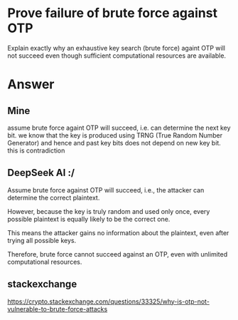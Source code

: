 # Prove failure of brute force against OTP
Explain exactly why an exhaustive key search (brute force) againt OTP will not succeed even though sufficient computational resources are available.


# Answer

## Mine
assume brute force againt OTP will succeed, i.e. can determine the next key bit. we know that the key is produced using TRNG (True Random Number Generator) and hence and past key bits does not depend on new key bit. this is contradiction

## DeepSeek AI :/

Assume brute force against OTP will succeed, i.e., the attacker can determine the correct plaintext.

However, because the key is truly random and used only once, every possible plaintext is equally likely to be the correct one.

This means the attacker gains no information about the plaintext, even after trying all possible keys.

Therefore, brute force cannot succeed against an OTP, even with unlimited computational resources.

## stackexchange
https://crypto.stackexchange.com/questions/33325/why-is-otp-not-vulnerable-to-brute-force-attacks